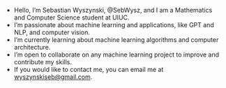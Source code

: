 - Hello, I’m Sebastian Wyszynski, @SebWysz, and I am a Mathematics and Computer Science student at UIUC. 
- I’m passionate about machine learning and applications, like GPT and NLP, and computer vision.
- I’m currently learning about machine learning algorithms and computer architecture. 
- I’m open to collaborate on any machine learning project to improve and contribute my skills.
- If you would like to contact me, you can email me at wyszynskiseb@gmail.com. 

<!---
SebWysz/SebWysz is a ✨ special ✨ repository because its `README.md` (this file) appears on your GitHub profile.
You can click the Preview link to take a look at your changes.
--->
